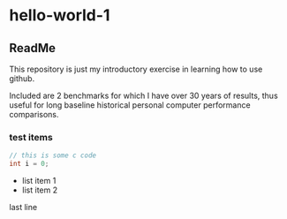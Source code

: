 # hello-world-1
## ReadMe

This repository is just my introductory exercise in learning how to use github.

Included are 2 benchmarks for which I have over 30 years of results, thus useful for long baseline historical personal computer performance comparisons.


### test items

```c
// this is some c code
int i = 0;
````

* list item 1
* list item 2

last line

